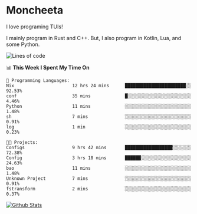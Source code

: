 # Moncheeta

I love programing TUIs!

I mainly program in Rust and C++. But, I also program in Kotlin, Lua, and some Python.

<!--START_SECTION:waka-->
![Lines of code](https://img.shields.io/badge/From%20Hello%20World%20I%27ve%20Written-43%20Thousand%20lines%20of%20code-blue)

📊 **This Week I Spent My Time On** 

```text
💬 Programming Languages: 
Nix                      12 hrs 24 mins      ███████████████████████░░   92.53% 
conf                     35 mins             █░░░░░░░░░░░░░░░░░░░░░░░░   4.46% 
Python                   11 mins             ░░░░░░░░░░░░░░░░░░░░░░░░░   1.48% 
sh                       7 mins              ░░░░░░░░░░░░░░░░░░░░░░░░░   0.91% 
log                      1 min               ░░░░░░░░░░░░░░░░░░░░░░░░░   0.23%

🐱‍💻 Projects: 
Configs                  9 hrs 42 mins       ██████████████████░░░░░░░   72.38% 
Config                   3 hrs 18 mins       ██████░░░░░░░░░░░░░░░░░░░   24.63% 
bao                      11 mins             ░░░░░░░░░░░░░░░░░░░░░░░░░   1.48% 
Unknown Project          7 mins              ░░░░░░░░░░░░░░░░░░░░░░░░░   0.91% 
fstransform              2 mins              ░░░░░░░░░░░░░░░░░░░░░░░░░   0.37%

```


<!--END_SECTION:waka-->

[![Github Stats](https://github-readme-stats.vercel.app/api?username=Moncheeta&show_icons=true&hide=stars&include_all_commits=true&theme=dracula)](https://github.com/anuraghazra/github-readme-stats)
